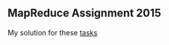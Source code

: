MapReduce Assignment 2015
-------------------------

My solution for these [tasks](http://tu-dresden.de/die_tu_dresden/fakultaeten/fakultaet_informatik/sysa/se/teaching/courses/ws/systems_engineering_2/ws15/SE2-2015-A1-MapReduce.pdf)
